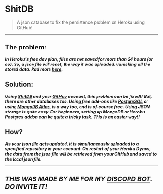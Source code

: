 # ShitDB
> A json database to fix the persistence problem on Heroku using GitHub!!

---

## The problem:
***In Heroku's free dev plan, files are not saved for more than 24 hours (or so). So, a json file will reset, the way it was uploaded, vanishing all the stored data. Rad more [here](https://devcenter.heroku.com/articles/active-storage-on-heroku).***

## Solution:
***Using [ShitDB](https://github.com/v1s1t0r999/ShitDB) and your [GitHub](https://github.com) account, this problem can be fixed!!***
***But, there are other databases too. Using free add-ons like [PostgreSQL](https://elements.heroku.com/addons/heroku-postgresql) or using [MongoDB Atlas](https://www.mongodb.com/developer/how-to/use-atlas-on-heroku), is a way too, and is of-course free.***
***Using JSON storage is quite easy. For beginners, setting up MongoDB or Heroku Postgres addon can be quite a tricky task. This is an easier way!!***


## How?
***As your json file gets updated, it is simultaneously uploaded to a specified repository in your account. On restart of your Heroku Dynos, the data from the json file will be retrieved from your GitHub and saved to the local json file.***



---


## ***THIS WAS MADE BY ME FOR MY [DISCORD BOT](https://dsc.gg/letleaf-the-bot). DO INVITE IT!***


